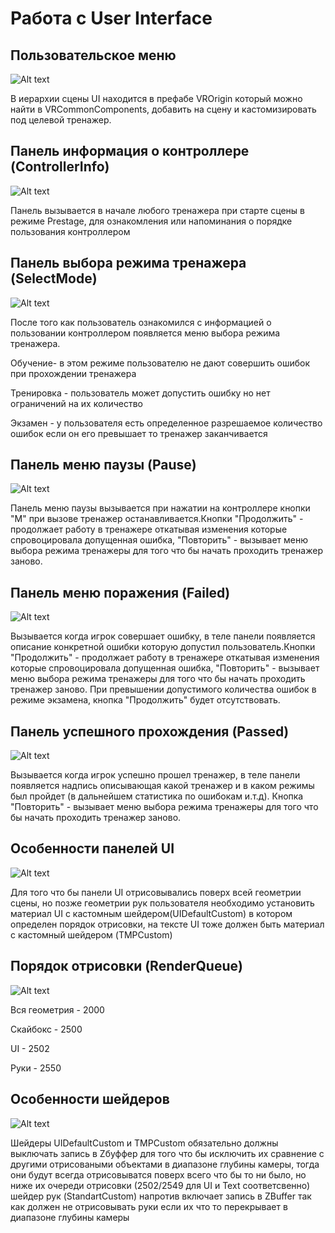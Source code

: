 # Работа с User Interface

## Пользовательское меню
![Alt text](../Images/WorkWithUserInterface1.png)

В иерархии сцены UI находится в префабе VROrigin который можно найти в VRCommonComponents, добавить на сцену и кастомизировать под целевой тренажер.

## Панель информация о контроллере (ControllerInfo)
![Alt text](../Images/WorkWithUserInterface2.png)

Панель вызывается в начале любого тренажера при старте сцены в режиме Prestage, для ознакомления или напоминания о порядке пользования контроллером

## Панель выбора режима тренажера (SelectMode)
![Alt text](../Images/WorkWithUserInterface3.png)

После того как пользователь ознакомился с информацией о пользовании контроллером появляется меню выбора режима тренажера.

Обучение- в этом режиме пользователю не дают совершить ошибок при прохождении тренажера

Тренировка - пользователь может допустить ошибку но нет ограничений на их количество

Экзамен - у пользователя есть определенное разрешаемое количество ошибок если он его превышает то тренажер заканчивается

## Панель меню паузы (Pause)
![Alt text](../Images/WorkWithUserInterface4.png)

Панель меню паузы вызывается при нажатии на контроллере кнопки "M" при вызове тренажер останавливается.Кнопки "Продолжить" - продолжает работу в тренажере откатывая изменения которые спровоцировала допущенная ошибка, "Повторить" - вызывает меню выбора режима тренажеры для того что бы начать проходить тренажер заново.

## Панель меню поражения (Failed)
![Alt text](../Images/WorkWithUserInterface5.png)

Вызывается когда игрок совершает ошибку, в теле панели появляется описание конкретной ошибки которую допустил пользователь.Кнопки "Продолжить" - продолжает работу в тренажере откатывая изменения которые спровоцировала допущенная ошибка, "Повторить" - вызывает меню выбора режима тренажеры для того что бы начать проходить тренажер заново. При превышении допустимого количества ошибок в режиме экзамена, кнопка "Продолжить" будет отсутствовать.

## Панель успешного прохождения (Passed)
![Alt text](../Images/WorkWithUserInterface6.png)

Вызывается когда игрок успешно прошел тренажер, в теле панели появляется надпись описывающая какой тренажер и в каком режимы был пройдет (в дальнейшем статистика по ошибокам и.т.д). Кнопка "Повторить" - вызывает меню выбора режима тренажеры для того что бы начать проходить тренажер заново.

## Особенности панелей UI
![Alt text](../Images/WorkWithUserInterface7.png)

Для того что бы панели UI отрисовывались поверх всей геометрии сцены, но позже геометрии рук пользователя  необходимо установить материал UI с кастомным шейдером(UIDefaultCustom) в котором определен порядок отрисовки, на тексте UI тоже должен быть материал с кастомный шейдером (TMPCustom)

## Порядок отрисовки (RenderQueue)
![Alt text](../Images/WorkWithUserInterface8.png)

Вся геометрия - 2000

Скайбокс - 2500

UI - 2502

Руки - 2550

## Особенности шейдеров
![Alt text](../Images/WorkWithUserInterface9.png)

Шейдеры UIDefaultCustom и TMPCustom обязательно должны выключать запись в Zбуффер для того что бы исключить их сравнение с другими отрисоваными объектами в диапазоне глубины камеры, тогда они будут всегда отрисовыватся поверх всего что бы то ни было, но ниже их очереди отрисовки (2502/2549 для UI и Text соответсвенно) шейдер рук (StandartCustom) напротив включает запись в ZBuffer так как должен не отрисовывать руки если их что то перекрывает в диапазоне глубины камеры
